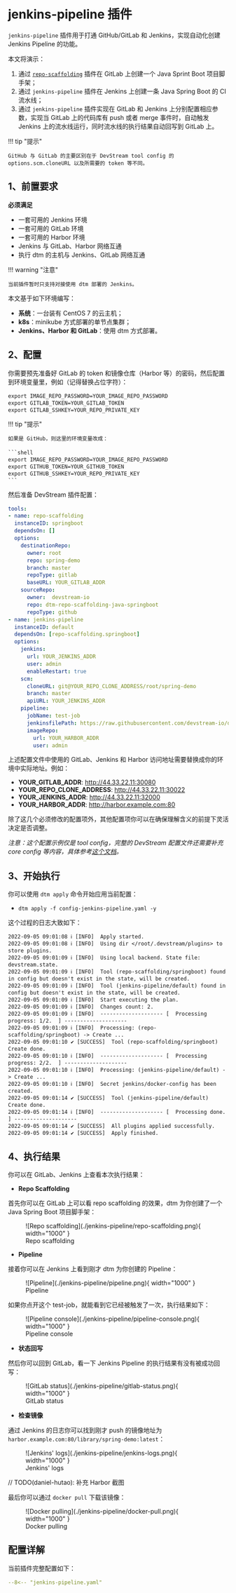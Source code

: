 # jenkins-pipeline 插件

`jenkins-pipeline` 插件用于打通 GitHub/GitLab 和 Jenkins，实现自动化创建 Jenkins Pipeline 的功能。

本文将演示：

1. 通过 [`repo-scaffolding`](../repo-scaffolding.zh) 插件在 GitLab 上创建一个 Java Sprint Boot 项目脚手架；
2. 通过 `jenkins-pipeline` 插件在 Jenkins 上创建一条 Java Spring Boot 的 CI 流水线；
3. 通过 `jenkins-pipeline` 插件实现在 GitLab 和 Jenkins 上分别配置相应参数，实现当 GitLab 上的代码库有 push 或者 merge 事件时，自动触发 Jenkins 上的流水线运行，同时流水线的执行结果自动回写到 GitLab 上。

!!! tip "提示"

    GitHub 与 GitLab 的主要区别在于 DevStream tool config 的 options.scm.cloneURL 以及所需要的 token 等不同。

## 1、前置要求

**必须满足**

- 一套可用的 Jenkins 环境
- 一套可用的 GitLab 环境
- 一套可用的 Harbor 环境
- Jenkins 与 GitLab、Harbor 网络互通
- 执行 dtm 的主机与 Jenkins、GitLab 网络互通

!!! warning "注意"

    当前插件暂时只支持对接使用 dtm 部署的 Jenkins。

本文基于如下环境编写：

- **系统**：一台装有 CentOS 7 的云主机；
- **k8s**：minikube 方式部署的单节点集群；
- **Jenkins、Harbor 和 GitLab**：使用 dtm 方式部署。

## 2、配置

你需要预先准备好 GitLab 的 token 和镜像仓库（Harbor 等）的密码，然后配置到环境变量里，例如（记得替换占位字符）：

```shell
export IMAGE_REPO_PASSWORD=YOUR_IMAGE_REPO_PASSWORD
export GITLAB_TOKEN=YOUR_GITLAB_TOKEN
export GITLAB_SSHKEY=YOUR_REPO_PRIVATE_KEY
```

!!! tip "提示"

    如果是 GitHub，则这里的环境变量改成：

    ```shell
    export IMAGE_REPO_PASSWORD=YOUR_IMAGE_REPO_PASSWORD
    export GITHUB_TOKEN=YOUR_GITHUB_TOKEN
    export GITHUB_SSHKEY=YOUR_REPO_PRIVATE_KEY
    ```

然后准备 DevStream 插件配置：

```yaml
tools:
- name: repo-scaffolding
  instanceID: springboot
  dependsOn: []
  options:
    destinationRepo:
      owner: root
      repo: spring-demo
      branch: master
      repoType: gitlab
      baseURL: YOUR_GITLAB_ADDR
    sourceRepo:
      owner:  devstream-io
      repo: dtm-repo-scaffolding-java-springboot
      repoType: github
- name: jenkins-pipeline
  instanceID: default
  dependsOn: [repo-scaffolding.springboot]
  options:
    jenkins:
      url: YOUR_JENKINS_ADDR
      user: admin
      enableRestart: true
    scm:
      cloneURL: git@YOUR_REPO_CLONE_ADDRESS/root/spring-demo
      branch: master
      apiURL: YOUR_JENKINS_ADDR
    pipeline:
      jobName: test-job
      jenkinsfilePath: https://raw.githubusercontent.com/devstream-io/dtm-jenkins-pipeline-example/main/springboot/Jenkinsfile
      imageRepo:
        url: YOUR_HARBOR_ADDR
        user: admin
```

上述配置文件中使用的 GitLab、Jenkins 和 Harbor 访问地址需要替换成你的环境中实际地址。例如：

- **YOUR_GITLAB_ADDR**: http://44.33.22.11:30080
- **YOUR_REPO_CLONE_ADDRESS**: http://44.33.22.11:30022
- **YOUR_JENKINS_ADDR**: http://44.33.22.11:32000
- **YOUR_HARBOR_ADDR**: http://harbor.example.com:80

除了这几个必须修改的配置项外，其他配置项你可以在确保理解含义的前提下灵活决定是否调整。

*注意：这个配置示例仅是 tool config，完整的 DevStream 配置文件还需要补充 core config 等内容，具体参考[这个文档](../../core-concepts/config.zh)。*

## 3、开始执行

你可以使用 `dtm apply` 命令开始应用当前配置：

- `dtm apply -f config-jenkins-pipeline.yaml -y`

这个过程的日志大致如下：

```shell
2022-09-05 09:01:08 ℹ [INFO]  Apply started.
2022-09-05 09:01:08 ℹ [INFO]  Using dir </root/.devstream/plugins> to store plugins.
2022-09-05 09:01:09 ℹ [INFO]  Using local backend. State file: devstream.state.
2022-09-05 09:01:09 ℹ [INFO]  Tool (repo-scaffolding/springboot) found in config but doesn't exist in the state, will be created.
2022-09-05 09:01:09 ℹ [INFO]  Tool (jenkins-pipeline/default) found in config but doesn't exist in the state, will be created.
2022-09-05 09:01:09 ℹ [INFO]  Start executing the plan.
2022-09-05 09:01:09 ℹ [INFO]  Changes count: 2.
2022-09-05 09:01:09 ℹ [INFO]  -------------------- [  Processing progress: 1/2.  ] --------------------
2022-09-05 09:01:09 ℹ [INFO]  Processing: (repo-scaffolding/springboot) -> Create ...
2022-09-05 09:01:10 ✔ [SUCCESS]  Tool (repo-scaffolding/springboot) Create done.
2022-09-05 09:01:10 ℹ [INFO]  -------------------- [  Processing progress: 2/2.  ] --------------------
2022-09-05 09:01:10 ℹ [INFO]  Processing: (jenkins-pipeline/default) -> Create ...
2022-09-05 09:01:10 ℹ [INFO]  Secret jenkins/docker-config has been created.
2022-09-05 09:01:14 ✔ [SUCCESS]  Tool (jenkins-pipeline/default) Create done.
2022-09-05 09:01:14 ℹ [INFO]  -------------------- [  Processing done.  ] --------------------
2022-09-05 09:01:14 ✔ [SUCCESS]  All plugins applied successfully.
2022-09-05 09:01:14 ✔ [SUCCESS]  Apply finished.
```

## 4、执行结果

你可以在 GitLab、Jenkins 上查看本次执行结果：

- **Repo Scaffolding**

首先你可以在 GitLab 上可以看 repo scaffolding 的效果，dtm 为你创建了一个 Java Spring Boot 项目脚手架：

<figure markdown>
  ![Repo scaffolding](./jenkins-pipeline/repo-scaffolding.png){ width="1000" }
  <figcaption>Repo scaffolding</figcaption>
</figure>

- **Pipeline**

接着你可以在 Jenkins 上看到刚才 dtm 为你创建的 Pipeline：

<figure markdown>
  ![Pipeline](./jenkins-pipeline/pipeline.png){ width="1000" }
  <figcaption>Pipeline</figcaption>
</figure>

如果你点开这个 test-job，就能看到它已经被触发了一次，执行结果如下：

<figure markdown>
  ![Pipeline console](./jenkins-pipeline/pipeline-console.png){ width="1000" }
  <figcaption>Pipeline console</figcaption>
</figure>

- **状态回写**

然后你可以回到 GitLab，看一下 Jenkins Pipeline 的执行结果有没有被成功回写：

<figure markdown>
  ![GitLab status](./jenkins-pipeline/gitlab-status.png){ width="1000" }
  <figcaption>GitLab status</figcaption>
</figure>

- **检查镜像**

通过 Jenkins 的日志你可以找到刚才 push 的镜像地址为 `harbor.example.com:80/library/spring-demo:latest`：

<figure markdown>
  ![Jenkins' logs](./jenkins-pipeline/jenkins-logs.png){ width="1000" }
  <figcaption>Jenkins' logs</figcaption>
</figure>

// TODO(daniel-hutao): 补充 Harbor 截图

最后你可以通过 `docker pull` 下载该镜像：

<figure markdown>
  ![Docker pulling](./jenkins-pipeline/docker-pull.png){ width="1000" }
  <figcaption>Docker pulling</figcaption>
</figure>

## 配置详解

当前插件完整配置如下：

``` yaml
--8<-- "jenkins-pipeline.yaml"
```
